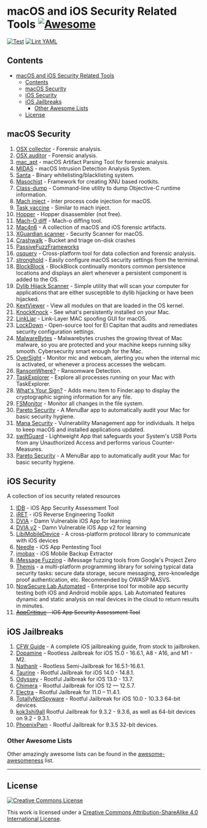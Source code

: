 # macOS and iOS Security Related Tools [![Awesome](https://awesome.re/badge-flat.svg)](https://awesome.re)

[![Test](https://github.com/ashishb/osx-and-ios-security-awesome/actions/workflows/test.yaml/badge.svg)](https://github.com/ashishb/osx-and-ios-security-awesome/actions/workflows/test.yaml)
[![Lint YAML](https://github.com/ashishb/osx-and-ios-security-awesome/actions/workflows/lint-yaml.yaml/badge.svg)](https://github.com/ashishb/osx-and-ios-security-awesome/actions/workflows/lint-yaml.yaml)

## Contents

- [macOS and iOS Security Related Tools](#macos-and-ios-security-related-tools--)
   - [Contents](#contents)
   - [macOS Security](#macos-security)
   - [iOS Security](#ios-security)
   - [iOS Jailbreaks](#ios-jailbreaks)
      - [Other Awesome Lists](#other-awesome-lists)
   - [License](#license)

## macOS Security

1. [OSX collector](https://github.com/Yelp/OSXCollector) - Forensic analysis.
1. [OSX auditor](https://github.com/jipegit/OSXAuditor) - Forensic analysis.
1. [mac_apt](https://github.com/ydkhatri/mac_apt) - macOS Artifact Parsing Tool for forensic analysis.
1. [MIDAS](https://github.com/etsy/MIDAS) - macOS Intrusion Detection Analysis System.
1. [Santa](https://github.com/google/santa) - Binary whitelisting/blacklisting system.
1. [Masochist](https://github.com/squiffy/Masochist) - Framework for creating XNU based rootkits.
1. [Class-dump](http://stevenygard.com/projects/class-dump/) - Command-line utility to dump Objective-C runtime information.
1. [Mach inject](https://github.com/rentzsch/mach_inject) - Inter process code injection for macOS.
1. [Task vaccine](https://github.com/rodionovd/task_vaccine) - Similar to mach inject.
1. [Hopper](http://www.hopperapp.com/) - Hopper disassembler (not free).
1. [Mach-O diff](https://github.com/samdmarshall/machodiff) - Mach-o diffing tool.
1. [Mac4n6](https://github.com/pstirparo/mac4n6) - A collection of macOS and iOS forensic artifacts.
1. [XGuardian scanner](https://github.com/openscanner/XGuardian) - Security Scanner for macOS.
1. [Crashwalk](https://github.com/bnagy/crashwalk) - Bucket and triage on-disk crashes
1. [PassiveFuzzFrameworks](https://github.com/SilverMoonSecurity/PassiveFuzzFrameworkOSX)
1. [osquery](https://github.com/facebook/osquery) - Cross-platform tool for data collection and forensic analysis.
1. [stronghold](https://github.com/alichtman/stronghold) - Easily configure macOS security settings from the terminal.
1. [BlockBlock](https://objective-see.com/products/blockblock.html) - BlockBlock continually monitors common persistence locations and displays an alert whenever a persistent component is added to the OS.
1. [Dylib Hijack Scanner](https://objective-see.com/products/dhs.html) - Simple utility that will scan your computer for applications that are either susceptible to dylib hijacking or have been hijacked.
1. [KextViewer](https://objective-see.com/products/kextviewr.html) - View all modules on that are loaded in the OS kernel.
1. [KnockKnock](https://objective-see.com/products/knockknock.html) - See what's persistently installed on your Mac.
1. [LinkLiar](http://halo.github.io/LinkLiar) -  Link-Layer MAC spoofing GUI for macOS.
1. [LockDown](https://objective-see.com/products/lockdown.html) - Open-source tool for El Capitan that audits and remediates security configuration settings.
1. [MalwareBytes](https://www.malwarebytes.com/mac-download/) - Malwarebytes crushes the growing threat of Mac malware, so you are protected and your machine keeps running silky smooth. Cybersecurity smart enough for the Mac.
1. [OverSight](https://objective-see.com/products/oversight.html) - Monitor mic and webcam, alerting you when the internal mic is activated, or whenever a process accesses the webcam.
1. [RansomWhere?](https://objective-see.com/products/ransomwhere.html) - Ransomware Detection.
1. [TaskExplorer](https://objective-see.com/products/taskexplorer.html) - Explore all processes running on your Mac with TaskExplorer.
1. [What's Your Sign?](https://objective-see.com/products/whatsyoursign.html) - Adds menu item to Finder.app to display the cryptographic signing information for any file.
1. [FSMonitor](http://fsmonitor.com/) - Monitor all changes in the file system.
1. [Pareto Security](https://github.com/paretoSecurity/pareto-mac/) - A MenuBar app to automatically audit your Mac for basic security hygiene.
1. [Mana Security](https://github.com/manasecurity/mana-security-app) - Vulnerability Management app for individuals. It helps to keep macOS and installed applications updated.
1. [swiftGuard](https://github.com/Lennolium/swiftGuard) - Lightweight App that safeguards your System's USB Ports from any Unauthorized Access and performs various Counter-Measures.
1. [Pareto Security](https://paretosecurity.app/) - A MenuBar app to automatically audit your Mac for basic security hygiene.

## iOS Security

A collection of ios security related resources

1. [IDB](https://github.com/dmayer/idb) - iOS App Security Assessment Tool
1. [iRET](https://github.com/S3Jensen/iRET) - iOS Reverse Engineering Toolkit
1. [DVIA](http://damnvulnerableiosapp.com/) - Damn Vulnerable iOS App for learning
1. [DVIA v2](https://github.com/prateek147/DVIA-v2) - Damn Vulnerable iOS App v2 for learning
1. [LibiMobileDevice](https://github.com/libimobiledevice/libimobiledevice) - A cross-platform protocol library to communicate with iOS devices
1. [Needle](https://github.com/mwrlabs/needle) - iOS App Pentesting Tool
1. [imobax](https://github.com/Siguza/imobax) - iOS Mobile Backup Extractor
1. [iMessage Fuzzing](https://github.com/googleprojectzero/iOS-messaging-tools) - iMessage fuzzing tools from Google's Project Zero
1. [Themis](https://github.com/cossacklabs/themis) - a multi-platform programming library for solving typical data security tasks: secure data storage, secure messaging, zero-knowledge proof authentication, etc. Recommended by OWASP MASVS.
1. [NowSecure Lab Automated](https://www.nowsecure.com/blog/2016/09/19/announcing-nowsecure-lab-automated/) - Enterprise tool for mobile app security testing both iOS and Android mobile apps. Lab Automated features dynamic and static analysis on real devices in the cloud to return results in minutes.
1. ~~[AppCritique](https://appcritique.boozallen.com) - iOS App Security Assessment Tool~~

## iOS Jailbreaks

1. [CFW Guide](https://ios.cfw.guide) - A complete iOS jailbreaking guide, from stock to jailbroken.
1. [Dopamine](https://ellekit.space/dopamine) - Rootless Jailbreak for iOS 15.0 - 16.6.1, A8 - A16, and M1 - M2.
1. [Nathanlr](https://nathan4s.lol/nathanlr/nathanlr.tipa) - Rootless Semi-Jailbreak for 16.5.1-16.6.1.
1. [Taurine](https://taurine.app) - Rootful Jailbreak for iOS 14.0 - 14.8.1.
1. [Odyssey](https://theodyssey.dev) - Rootful Jailbreak for iOS 13.0 - 13.7.
1. [Chimera](https://chimera.coolstar.org) - Rootful Jailbreak for iOS 12 — 12.5.7.
1. [Electra](https://coolstar.org/electra) - Rootful Jailbreak for 11.0 – 11.4.1.
1. [TotallyNotSpyware](https://totally.not.spyware.lol) - Rootful Jailbreak for iOS 10.0 - 10.3.3 64-bit devices.
1. [kok3shi9all](https://kok3shidoll.web.app/kok3shi9.html) Rootful Jailbreak for 9.3.2 - 9.3.6, as well as 64-bit devices on 9.2 - 9.3.1.
1. [PhoenixPwn](https://phoenixpwn.com) - Rootful Jailbreak for 9.3.5 32-bit devices.

### Other Awesome Lists

Other amazingly awesome lists can be found in the
[awesome-awesomeness](https://github.com/bayandin/awesome-awesomeness) list.

---

## License

[![Creative Commons License](https://licensebuttons.net/l/by-sa/4.0/88x31.png)](https://creativecommons.org/licenses/by-sa/4.0/)

This work is licensed under a [Creative Commons Attribution-ShareAlike 4.0 International License](https://creativecommons.org/licenses/by-sa/4.0/).

